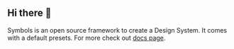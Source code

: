 ## Hi there 👋

Symbols is an open source framework to create a Design System. It comes with a default presets. For more check out [docs page](https://docs.symbols.app/).
